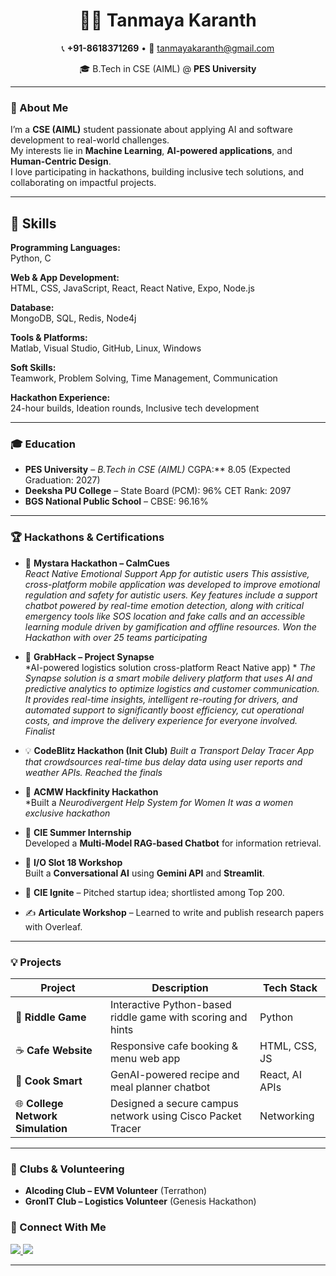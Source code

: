 <h1 align="center">👩‍💻 Tanmaya Karanth</h1>

<p align="center">
📞 <strong>+91-8618371269</strong> • 
📧 <a href="mailto:tanmayakaranth@gmail.com">tanmayakaranth@gmail.com</a>  
</p>

<p align="center">
🎓 B.Tech in CSE (AIML) @ <strong>PES University</strong>  
</p>

---

### 🌟 About Me  
I’m a **CSE (AIML)** student passionate about applying AI and software development to real-world challenges.  
My interests lie in **Machine Learning**, **AI-powered applications**, and **Human-Centric Design**.  
I love participating in hackathons, building inclusive tech solutions, and collaborating on impactful projects.  

---


## 🧠 Skills

**Programming Languages:**  
   Python, C  

**Web & App Development:**  
   HTML, CSS, JavaScript, React, React Native, Expo, Node.js  

**Database:**  
   MongoDB, SQL, Redis, Node4j

**Tools & Platforms:**  
   Matlab, Visual Studio, GitHub, Linux, Windows  

**Soft Skills:**  
   Teamwork, Problem Solving, Time Management, Communication  

**Hackathon Experience:**  
   24-hour builds, Ideation rounds, Inclusive tech development  

---

### 🎓 Education

- **PES University** – *B.Tech in CSE (AIML)*  CGPA:** 8.05 (Expected Graduation: 2027)
- **Deeksha PU College** – State Board (PCM): 96%  CET Rank: 2097  
- **BGS National Public School** – CBSE: 96.16%

---

### 🏆 Hackathons & Certifications

- 🥇 **Mystara Hackathon – CalmCues**  
      *React Native Emotional Support App for autistic users*
      *This assistive, cross-platform mobile application was developed to improve emotional regulation and safety for autistic users. Key features include a support chatbot powered by real-time emotion detection, along with critical emergency tools like SOS location and fake calls and an accessible learning module driven by gamification and offline resources.* 
      *Won the Hackathon with over 25 teams participating*

- 🧩 **GrabHack – Project Synapse**  
      *AI-powered logistics solution cross-platform React Native app) *
      *The Synapse solution is a smart mobile delivery platform that uses AI and predictive analytics to optimize logistics and customer communication. It provides real-time insights, intelligent re-routing for drivers, and automated support to significantly boost efficiency, cut operational costs, and improve the delivery experience for everyone involved.*
      *Finalist*

- 💡 **CodeBlitz Hackathon (Init Club)**
       *Built a Transport Delay Tracer App that crowdsources real-time bus delay data using user reports and weather APIs.*
       *Reached the finals*
  

- 💬 **ACMW Hackfinity Hackathon**  
        *Built a *Neurodivergent Help System for Women* 
        *It was a women exclusive hackathon*

- 🤖 **CIE Summer Internship**  
  Developed a **Multi-Model RAG-based Chatbot** for information retrieval.

- 🧠 **I/O Slot 18 Workshop**  
  Built a **Conversational AI** using **Gemini API** and **Streamlit**.

- 🚀 **CIE Ignite** – Pitched startup idea; shortlisted among Top 200.

- ✍️ **Articulate Workshop** – Learned to write and publish research papers with Overleaf.

---

### 💡 Projects

| Project | Description | Tech Stack |
|----------|--------------|-------------|
| 🧩 **Riddle Game** | Interactive Python-based riddle game with scoring and hints | Python |
| ☕ **Cafe Website** | Responsive cafe booking & menu web app | HTML, CSS, JS |
| 🍳 **Cook Smart** | GenAI-powered recipe and meal planner chatbot | React, AI APIs |
| 🌐 **College Network Simulation** | Designed a secure campus network using Cisco Packet Tracer | Networking |

---

### 🤝 Clubs & Volunteering

- **Alcoding Club – EVM Volunteer** (Terrathon)  
- **GronIT Club – Logistics Volunteer** (Genesis Hackathon)



### 🧭 Connect With Me
<p align="left">
<a href="https://github.com/tanmayakaranth" target="_blank">
  <img src="https://img.shields.io/badge/GitHub-100000?style=for-the-badge&logo=github&logoColor=white" />
</a>
<a href="https://www.linkedin.com/in/tanmayakaranth/" target="_blank">
  <img src="https://img.shields.io/badge/LinkedIn-0077B5?style=for-the-badge&logo=linkedin&logoColor=white" />
</a>
</p>

---


